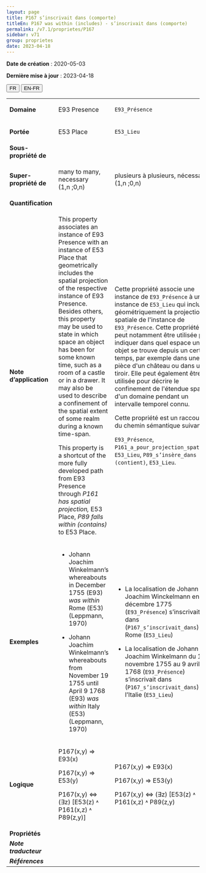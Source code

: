 ```yaml
---
layout: page
title: P167 s’inscrivait dans (comporte)
titleEn: P167 was within (includes) - s’inscrivait dans (comporte)
permalink: /v7.1/proprietes/P167
sidebar: v71
group: proprietes
date: 2023-04-18
---
```


**Date de création** : 2020-05-03

**Dernière mise à jour** : 2023-04-18

<div class="lang-buttons">
  <button id="fr" class="activate">FR</button>
  <button id="en-fr">EN-FR</button>
</div>

<table>
<tbody>
<tr>
<td><strong>Domaine</strong></td>
<td class="en">
<p>E93 Presence</p>
</td>
<td>
<p><code class="language-plaintext highlighter-rouge">E93_Présence</code></p>
</td>
</tr>
<tr>
<td><strong>Portée</strong></td>
<td class="en">
<p>E53 Place</p>
</td>
<td>
<p><code class="language-plaintext highlighter-rouge">E53_Lieu</code></p>
</td>
</tr>
<tr>
<td><strong>Sous-propriété de</strong></td>
<td class="en">
</td>
<td>
</td>
</tr>
<tr>
<td><strong>Super-propriété de</strong></td>
<td class="en">
<p>many to many, necessary (1,n ;0,n) </p>
</td>
<td>
<p>plusieurs à plusieurs, nécessaire (1,n ;0,n)</p>
</td>
</tr>
<tr>
<td><strong>Quantification</strong></td>
<td class="en">
</td>
<td>
</td>
</tr>
<tr>
<td><strong>Note d’application</strong></td>
<td class="en">
<p>This property associates an instance of E93 Presence with an instance of E53 Place that geometrically includes the spatial projection of the respective instance of E93 Presence. Besides others, this property may be used to state in which space an object has been for some known time, such as a room of a castle or in a drawer. It may also be used to describe a confinement of the spatial extent of some realm during a known time-span. <strong></strong></p>
<p>This property is a shortcut of the more fully developed path from E93 Presence through <em>P161 has spatial projection,</em> E53 Place, <em>P89 falls within (contains)</em> to E53 Place.</p>
</td>
<td>
<p>Cette propriété associe une instance de <code class="language-plaintext highlighter-rouge">E93_Présence</code> à une instance de <code class="language-plaintext highlighter-rouge">E53_Lieu</code> qui inclut géométriquement la projection spatiale de l'instance de <code class="language-plaintext highlighter-rouge">E93_Présence</code>. Cette propriété peut notamment être utilisée pour indiquer dans quel espace un objet se trouve depuis un certain temps, par exemple dans une pièce d'un château ou dans un tiroir. Elle peut également être utilisée pour décrire le confinement de l'étendue spatiale d'un domaine pendant un intervalle temporel connu.</p>
<p>Cette propriété est un raccourci du chemin sémantique suivant : </p>
<p><code class="language-plaintext highlighter-rouge">E93_Présence</code>, <code class="language-plaintext highlighter-rouge">P161_a_pour_projection_spatiale</code>, <code class="language-plaintext highlighter-rouge">E53_Lieu</code>, <code class="language-plaintext highlighter-rouge">P89_s’insère_dans (contient)</code>, <code class="language-plaintext highlighter-rouge">E53_Lieu</code>.</p>
</td>
</tr>
<tr>
<td><strong>Exemples</strong></td>
<td class="en">
<ul>
<li><p>Johann Joachim Winkelmann’s whereabouts in December 1755 (E93) <em>was within</em> Rome (E53) (Leppmann, 1970)<strong></strong></p>
</li>
<li><p>Johann Joachim Winkelmann’s whereabouts from November 19 1755 until April 9 1768 (E93) <em>was within</em> Italy (E53) (Leppmann, 1970)</p>
</li>
</ul>
</td>
<td>
<ul>
<li><p>La localisation de Johann Joachim Winckelmann en décembre 1775 (<code class="language-plaintext highlighter-rouge">E93_Présence</code>) s’inscrivait dans (<code class="language-plaintext highlighter-rouge">P167_s’inscrivait_dans</code>) Rome (<code class="language-plaintext highlighter-rouge">E53_Lieu</code>)</p>
</li>
<li><p>La localisation de Johann Joachim Winkelmann du 19 novembre 1755 au 9 avril 1768 (<code class="language-plaintext highlighter-rouge">E93_Présence</code>) s’inscrivait dans (<code class="language-plaintext highlighter-rouge">P167_s’inscrivait_dans</code>) l’Italie (<code class="language-plaintext highlighter-rouge">E53_Lieu</code>)</p>
</li>
</ul>
</td>
</tr>
<tr>
<td><strong>Logique</strong></td>
<td class="en">
<p>P167(x,y) ⇒ E93(x)</p>
<p>P167(x,y) ⇒ E53(y)</p>
<p>P167(x,y) ⇔  (∃z) [E53(z) ˄  P161(x,z) ˄ P89(z,y)]</p>
</td>
<td>
<p>P167(x,y) ⇒ E93(x)</p>
<p>P167(x,y) ⇒ E53(y)</p>
<p>P167(x,y) ⇔  (∃z) [E53(z) ˄  P161(x,z) ˄ P89(z,y)</p>
</td>
</tr>
<tr>
<td><strong>Propriétés</strong></td>
<td class="en">
</td>
<td>
</td>
</tr>
<tr>
<td><strong><em>Note traducteur</em></strong></td>
<td colspan="2">
</td>
</tr>
<tr>
<td><strong><em>Références</em></strong></td>
<td colspan="2">
<p><em></em></p>
</td>
</tr>
</tbody>
</table>

				